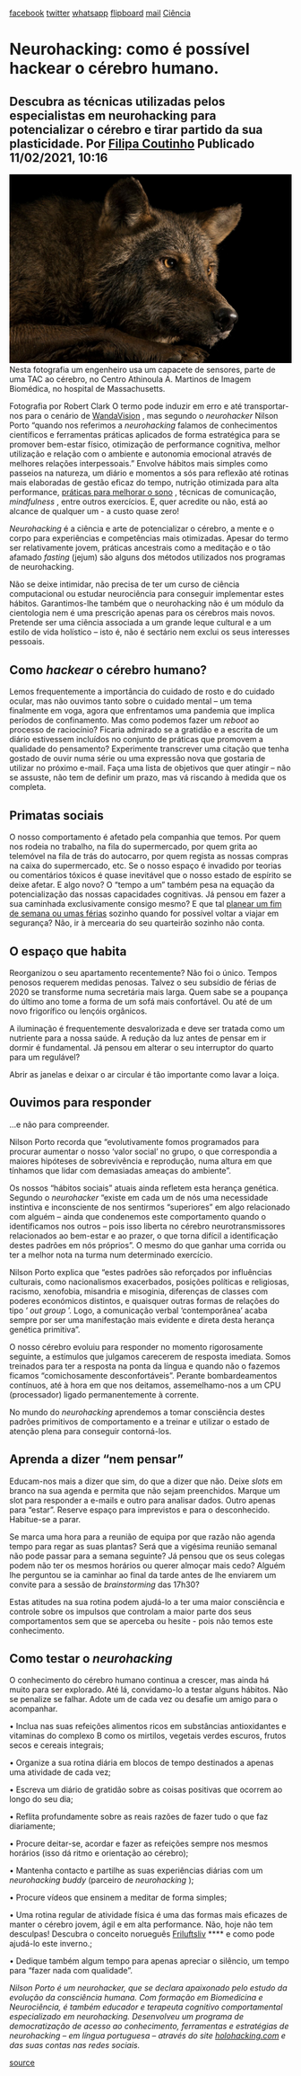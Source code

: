 [facebook](https://www.facebook.com/sharer/sharer.php?u=https%3A%2F%2Fwww.natgeo.pt%2Fciencia%2F2021%2F02%2Fneurohacking-como-e-possivel-hackear-o-cerebro-humano) [twitter](https://twitter.com/share?url=https%3A%2F%2Fwww.natgeo.pt%2Fciencia%2F2021%2F02%2Fneurohacking-como-e-possivel-hackear-o-cerebro-humano&via=natgeo&text=Neurohacking%3A%20como%20%C3%A9%20poss%C3%ADvel%20hackear%20o%20c%C3%A9rebro%20humano.) [whatsapp](https://web.whatsapp.com/send?text=https%3A%2F%2Fwww.natgeo.pt%2Fciencia%2F2021%2F02%2Fneurohacking-como-e-possivel-hackear-o-cerebro-humano) [flipboard](https://share.flipboard.com/bookmarklet/popout?v=2&title=Neurohacking%3A%20como%20%C3%A9%20poss%C3%ADvel%20hackear%20o%20c%C3%A9rebro%20humano.&url=https%3A%2F%2Fwww.natgeo.pt%2Fciencia%2F2021%2F02%2Fneurohacking-como-e-possivel-hackear-o-cerebro-humano) [mail](mailto:?subject=NatGeo&body=https%3A%2F%2Fwww.natgeo.pt%2Fciencia%2F2021%2F02%2Fneurohacking-como-e-possivel-hackear-o-cerebro-humano%20-%20Neurohacking%3A%20como%20%C3%A9%20poss%C3%ADvel%20hackear%20o%20c%C3%A9rebro%20humano.) [Ciência](https://www.natgeo.pt/ciencia) 
# Neurohacking: como é possível hackear o cérebro humano. 
## Descubra as técnicas utilizadas pelos especialistas em neurohacking para potencializar o cérebro e tirar partido da sua plasticidade. Por [Filipa Coutinho](https://www.natgeo.pt/autor/filipa-coutinho) Publicado 11/02/2021, 10:16 
![engenheiro usa um capacete de sensores](img/files_styles_image_00_public_nationalgeographic_1_large.jpg)
Nesta fotografia um engenheiro usa um capacete de sensores, parte de uma TAC ao cérebro, no Centro Athinoula A. Martinos de Imagem Biomédica, no hospital de Massachusetts. 

Fotografia por Robert Clark O termo pode induzir em erro e até transportar-nos para o cenário de [WandaVision](https://www.disneyplus.com/series/wandavision/4SrN28ZjDLwH) , mas segundo o _neurohacker_ Nilson Porto “quando nos referimos a _neurohacking_ falamos de conhecimentos científicos e ferramentas práticas aplicados de forma estratégica para se promover bem-estar físico, otimização de performance cognitiva, melhor utilização e relação com o ambiente e autonomia emocional através de melhores relações interpessoais.” Envolve hábitos mais simples como passeios na natureza, um diário e momentos a sós para reflexão até rotinas mais elaboradas de gestão eficaz do tempo, nutrição otimizada para alta performance, [práticas para melhorar o sono](https://www.natgeo.pt/ciencia/2021/01/por-que-razao-ainda-nao-estamos-obcecados-com-o-sono) , técnicas de comunicação, _mindfulness_ , entre outros exercícios. E, quer acredite ou não, está ao alcance de qualquer um - a custo quase zero! 

_Neurohacking_ é a ciência e arte de potencializar o cérebro, a mente e o corpo para experiências e competências mais otimizadas. Apesar do termo ser relativamente jovem, práticas ancestrais como a meditação e o tão afamado _fasting_ (jejum) são alguns dos métodos utilizados nos programas de neurohacking. 

Não se deixe intimidar, não precisa de ter um curso de ciência computacional ou estudar neurociência para conseguir implementar estes hábitos. Garantimos-lhe também que o neurohacking não é um módulo da cientologia nem é uma prescrição apenas para os cérebros mais novos. Pretende ser uma ciência associada a um grande leque cultural e a um estilo de vida holístico – isto é, não é sectário nem exclui os seus interesses pessoais. 

## **Como _hackear_ o cérebro humano?** 
Lemos frequentemente a importância do cuidado de rosto e do cuidado ocular, mas não ouvimos tanto sobre o cuidado mental – um tema finalmente em voga, agora que enfrentamos uma pandemia que implica períodos de confinamento. Mas como podemos fazer um _reboot_ ao processo de raciocínio? Ficaria admirado se a gratidão e a escrita de um diário estivessem incluídos no conjunto de práticas que promovem a qualidade do pensamento? Experimente transcrever uma citação que tenha gostado de ouvir numa série ou uma expressão nova que gostaria de utilizar no próximo e-mail. Faça uma lista de objetivos que quer atingir – não se assuste, não tem de definir um prazo, mas vá riscando à medida que os completa. 

## **Primatas sociais** 
O nosso comportamento é afetado pela companhia que temos. Por quem nos rodeia no trabalho, na fila do supermercado, por quem grita ao telemóvel na fila de trás do autocarro, por quem regista as nossas compras na caixa do supermercado, etc. Se o nosso espaço é invadido por teorias ou comentários tóxicos é quase inevitável que o nosso estado de espírito se deixe afetar. E algo novo? O “tempo a um” também pesa na equação da potencialização das nossas capacidades cognitivas. Já pensou em fazer a sua caminhada exclusivamente consigo mesmo? E que tal [planear um fim de semana ou umas férias](https://www.natgeo.pt/best-of-the-world) sozinho quando for possível voltar a viajar em segurança? Não, ir à mercearia do seu quarteirão sozinho não conta. 

## **O espaço que habita** 
Reorganizou o seu apartamento recentemente? Não foi o único. Tempos penosos requerem medidas penosas. Talvez o seu subsídio de férias de 2020 se transforme numa secretária mais larga. Quem sabe se a poupança do último ano tome a forma de um sofá mais confortável. Ou até de um novo frigorífico ou lençóis orgânicos. 

A iluminação é frequentemente desvalorizada e deve ser tratada como um nutriente para a nossa saúde. A redução da luz antes de pensar em ir dormir é fundamental. Já pensou em alterar o seu interruptor do quarto para um regulável? 

Abrir as janelas e deixar o ar circular é tão importante como lavar a loiça. 

## **Ouvimos para responder** 
…e não para compreender. 

Nilson Porto recorda que “evolutivamente fomos programados para procurar aumentar o nosso ‘valor social’ no grupo, o que correspondia a maiores hipóteses de sobrevivência e reprodução, numa altura em que tínhamos que lidar com demasiadas ameaças do ambiente”. 

Os nossos “hábitos sociais” atuais ainda refletem esta herança genética. Segundo o _neurohacker_ “existe em cada um de nós uma necessidade instintiva e inconsciente de nos sentirmos “superiores” em algo relacionado com alguém – ainda que condenemos este comportamento quando o identificamos nos outros – pois isso liberta no cérebro neurotransmissores relacionados ao bem-estar e ao prazer, o que torna difícil a identificação destes padrões em nós próprios”. O mesmo do que ganhar uma corrida ou ter a melhor nota na turma num determinado exercício. 

Nilson Porto explica que “estes padrões são reforçados por influências culturais, como nacionalismos exacerbados, posições políticas e religiosas, racismo, xenofobia, misandria e misoginia, diferenças de classes com poderes económicos distintos, e quaisquer outras formas de relações do tipo ‘ _out group_ ’. Logo, a comunicação verbal ‘contemporânea’ acaba sempre por ser uma manifestação mais evidente e direta desta herança genética primitiva”. 

O nosso cérebro evoluiu para responder no momento rigorosamente seguinte, a estímulos que julgamos carecerem de resposta imediata. Somos treinados para ter a resposta na ponta da língua e quando não o fazemos ficamos “comichosamente desconfortáveis”. Perante bombardeamentos contínuos, até à hora em que nos deitamos, assemelhamo-nos a um CPU (processador) ligado permanentemente à corrente. 

No mundo do _neurohacking_ aprendemos a tomar consciência destes padrões primitivos de comportamento e a treinar e utilizar o estado de atenção plena para conseguir contorná-los. 

## **Aprenda a dizer “nem pensar”** 
Educam-nos mais a dizer que sim, do que a dizer que não. Deixe _slots_ em branco na sua agenda e permita que não sejam preenchidos. Marque um slot para responder a e-mails e outro para analisar dados. Outro apenas para “estar”. Reserve espaço para imprevistos e para o desconhecido. Habitue-se a parar. 

Se marca uma hora para a reunião de equipa por que razão não agenda tempo para regar as suas plantas? Será que a vigésima reunião semanal não pode passar para a semana seguinte? Já pensou que os seus colegas podem não ter os mesmos horários ou querer almoçar mais cedo? Alguém lhe perguntou se ia caminhar ao final da tarde antes de lhe enviarem um convite para a sessão de _brainstorming_ das 17h30? 

Estas atitudes na sua rotina podem ajudá-lo a ter uma maior consciência e controle sobre os impulsos que controlam a maior parte dos seus comportamentos sem que se aperceba ou hesite - pois não temos este conhecimento. 

## **Como testar o _neurohacking_** 
O conhecimento do cérebro humano continua a crescer, mas ainda há muito para ser explorado. Até lá, convidamo-lo a testar alguns hábitos. Não se penalize se falhar. Adote um de cada vez ou desafie um amigo para o acompanhar. 

• Inclua nas suas refeições alimentos ricos em substâncias antioxidantes e vitaminas do complexo B como os mirtilos, vegetais verdes escuros, frutos secos e cereais integrais; 

• Organize a sua rotina diária em blocos de tempo destinados a apenas uma atividade de cada vez; 

• Escreva um diário de gratidão sobre as coisas positivas que ocorrem ao longo do seu dia; 

• Reflita profundamente sobre as reais razões de fazer tudo o que faz diariamente; 

• Procure deitar-se, acordar e fazer as refeições sempre nos mesmos horários (isso dá ritmo e orientação ao cérebro); 

• Mantenha contacto e partilhe as suas experiências diárias com um _neurohacking buddy_ (parceiro de _neurohacking_ ); 

• Procure vídeos que ensinem a meditar de forma simples; 

• Uma rotina regular de atividade física é uma das formas mais eficazes de manter o cérebro jovem, ágil e em alta performance. Não, hoje não tem desculpas! Descubra o conceito norueguês [Friluftsliv](https://www.natgeo.pt/viagem-e-aventuras/2020/09/o-que-e-friluftsliv-como-um-conceito-de-vida-ao-ar-livre-nos-pode-ajudar) **** e como pode ajudá-lo este inverno.; 

• Dedique também algum tempo para apenas apreciar o silêncio, um tempo para “fazer nada com qualidade”. 

_Nilson Porto é um neurohacker, que se declara apaixonado pelo estudo da evolução da consciência humana. Com formação em Biomedicina e Neurociência, é também educador e terapeuta cognitivo comportamental especializado em neurohacking. Desenvolveu um programa de democratização de acesso ao conhecimento, ferramentas e estratégias de neurohacking – em língua portuguesa – através do site_ [_holohacking.com_](http://www.holohacking.com/) _e das suas contas nas redes sociais._ 



[source](https://www.natgeo.pt/ciencia/2021/02/neurohacking-como-e-possivel-hackear-o-cerebro-humano)